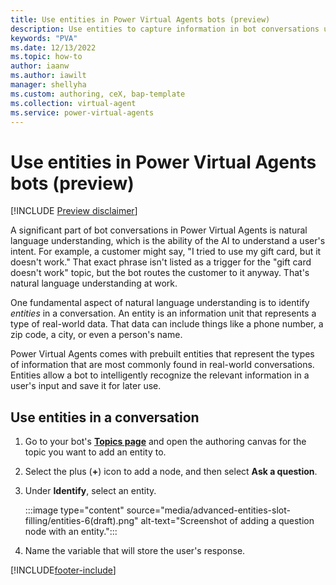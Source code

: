 ```yaml
---
title: Use entities in Power Virtual Agents bots (preview)
description: Use entities to capture information in bot conversations using natural language understanding in Power Virtual Agents preview.
keywords: "PVA"
ms.date: 12/13/2022
ms.topic: how-to
author: iaanw
ms.author: iawilt
manager: shellyha
ms.custom: authoring, ceX, bap-template
ms.collection: virtual-agent
ms.service: power-virtual-agents
---
```

<!-- EDITOR'S NOTE: This article doesn't mention "slot filling" at all, and it's not a particularly advanced use of entities. Would it make sense to change the file name to reflect its actual contents? -->
<!-- EDITOR'S NOTE: Also, this version of this article, unlike the production version, doesn't mention custom entities. Is that because custom entities aren't available in the preview yet? They seem to be; at the time of this writing, I can create a custom entity in my preview bot. If custom entities ARE available now in the preview, please add that section to this article. -->

# Use entities in Power Virtual Agents bots (preview)

[!INCLUDE [Preview disclaimer](includes/public-preview-disclaimer.md)]

A significant part of bot conversations in Power Virtual Agents is natural language understanding, which is the ability of the AI to understand a user's intent. For example, a customer might say, "I tried to use my gift card, but it doesn't work." That exact phrase isn't listed as a trigger for the "gift card doesn't work" topic, but the bot routes the customer to it anyway. That's natural language understanding at work.

One fundamental aspect of natural language understanding is to identify _entities_ in a conversation. An entity is an information unit that represents a type of real-world data. That data can include things like a phone number, a zip code, a city, or even a person's name.

Power Virtual Agents comes with prebuilt entities that represent the types of information that are most commonly found in real-world conversations. Entities allow a bot to intelligently recognize the relevant information in a user's input and save it for later use.

## Use entities in a conversation

1. Go to your bot's [**Topics page**](./authoring-create-edit-topics.md) and open the authoring canvas for the topic you want to add an entity to.

1. Select the plus (**+**) icon to add a node, and then select **Ask a question**.

1. Under **Identify**, select an entity.

   :::image type="content" source="media/advanced-entities-slot-filling/entities-6(draft).png" alt-text="Screenshot of adding a question node with an entity.":::

1. Name the variable that will store the user's response.

[!INCLUDE[footer-include](includes/footer-banner.md)]
